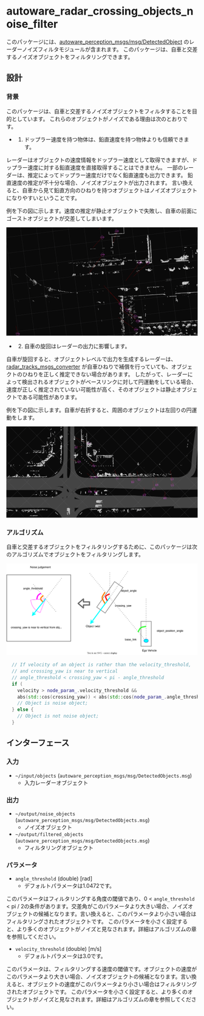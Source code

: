 # autoware_radar_crossing_objects_noise_filter

このパッケージには、[autoware_perception_msgs/msg/DetectedObject](https://github.com/autowarefoundation/autoware_msgs/tree/main/autoware_perception_msgs/msg/DetectedObject.idl) のレーダーノイズフィルタモジュールが含まれます。
このパッケージは、自車と交差するノイズオブジェクトをフィルタリングできます。

## 設計

### 背景

このパッケージは、自車と交差するノイズオブジェクトをフィルタすることを目的としています。
これらのオブジェクトがノイズである理由は次のとおりです。

- 1. ドップラー速度を持つ物体は、鉛直速度を持つ物体よりも信頼できます。

レーダーはオブジェクトの速度情報をドップラー速度として取得できますが、ドップラー速度に対する鉛直速度を直接取得することはできません。
一部のレーダーは、推定によってドップラー速度だけでなく鉛直速度も出力できます。
鉛直速度の推定が不十分な場合、ノイズオブジェクトが出力されます。
言い換えると、自車から見て鉛直方向のひねりを持つオブジェクトはノイズオブジェクトになりやすいということです。

例を下の図に示します。速度の推定が静止オブジェクトで失敗し、自車の前面にゴーストオブジェクトが交差してしまいます。

![vertical_velocity_objects](docs/vertical_velocity_objects.png)

- 2. 自車の旋回はレーダーの出力に影響します。

自車が旋回すると、オブジェクトレベルで出力を生成するレーダーは、[radar_tracks_msgs_converter](https://github.com/autowarefoundation/autoware.universe/tree/main/perception/autoware_radar_tracks_msgs_converter) が自車ひねりで補償を行っていても、オブジェクトのひねりを正しく推定できない場合があります。
したがって、レーダーによって検出されるオブジェクトがベースリンクに対して円運動をしている場合、速度が正しく推定されていない可能性が高く、そのオブジェクトは静止オブジェクトである可能性があります。

例を下の図に示します。自車が右折すると、周囲のオブジェクトは左回りの円運動をします。

![turning_around](docs/turning_around.png)

### アルゴリズム

自車と交差するオブジェクトをフィルタリングするために、このパッケージは次のアルゴリズムでオブジェクトをフィルタリングします。

![algorithm](docs/radar_crossing_objects_noise_filter.drawio.svg)


```cpp
  // If velocity of an object is rather than the velocity_threshold,
  // and crossing_yaw is near to vertical
  // angle_threshold < crossing_yaw < pi - angle_threshold
  if (
    velocity > node_param_.velocity_threshold &&
    abs(std::cos(crossing_yaw)) < abs(std::cos(node_param_.angle_threshold))) {
    // Object is noise object;
  } else {
    // Object is not noise object;
  }
```

## インターフェース

### 入力

- `~/input/objects` (`autoware_perception_msgs/msg/DetectedObjects.msg`)
  - 入力レーダーオブジェクト

### 出力

- `~/output/noise_objects` (`autoware_perception_msgs/msg/DetectedObjects.msg`)
  - ノイズオブジェクト
- `~/output/filtered_objects` (`autoware_perception_msgs/msg/DetectedObjects.msg`)
  - フィルタリングオブジェクト

### パラメータ

- `angle_threshold` (double) [rad]
  - デフォルトパラメータは1.0472です。

このパラメータはフィルタリングする角度の閾値であり、0 < `angle_threshold` < pi / 2の条件があります。交差角がこのパラメータより大きい場合、ノイズオブジェクトの候補となります。言い換えると、このパラメータより小さい場合はフィルタリングされたオブジェクトです。
このパラメータを小さく設定すると、より多くのオブジェクトがノイズと見なされます。詳細はアルゴリズムの章を参照してください。

- `velocity_threshold` (double) [m/s]
  - デフォルトパラメータは3.0です。

このパラメータは、フィルタリングする速度の閾値です。オブジェクトの速度がこのパラメータより大きい場合、ノイズオブジェクトの候補となります。言い換えると、オブジェクトの速度がこのパラメータより小さい場合はフィルタリングされたオブジェクトです。
このパラメータを小さく設定すると、より多くのオブジェクトがノイズと見なされます。詳細はアルゴリズムの章を参照してください。

